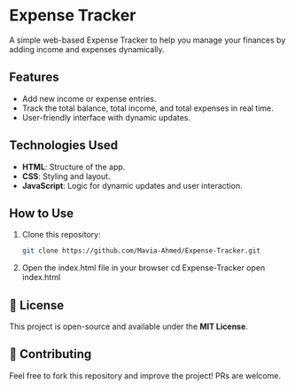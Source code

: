 # Expense Tracker

A simple web-based Expense Tracker to help you manage your finances by adding income and expenses dynamically.

## Features
- Add new income or expense entries.
- Track the total balance, total income, and total expenses in real time.
- User-friendly interface with dynamic updates.

## Technologies Used
- **HTML**: Structure of the app.
- **CSS**: Styling and layout.
- **JavaScript**: Logic for dynamic updates and user interaction.

## How to Use
1. Clone this repository:
   ```bash
   git clone https://github.com/Mavia-Ahmed/Expense-Tracker.git
   ```
2. Open the index.html file in your browser
    cd Expense-Tracker
    open index.html


## 📜 License
This project is open-source and available under the **MIT License**.


## 🙌 Contributing
Feel free to fork this repository and improve the project! PRs are welcome.


